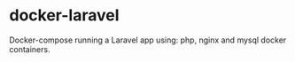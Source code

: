 # docker-laravel
Docker-compose running a Laravel app using: php, nginx and mysql docker containers. 

